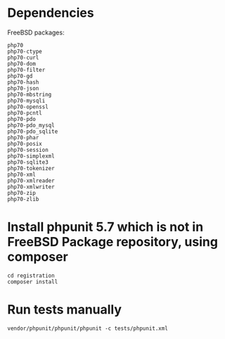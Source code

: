 # Dependencies

FreeBSD packages:

```
php70
php70-ctype
php70-curl
php70-dom
php70-filter
php70-gd
php70-hash
php70-json
php70-mbstring
php70-mysqli
php70-openssl
php70-pcntl
php70-pdo
php70-pdo_mysql
php70-pdo_sqlite
php70-phar
php70-posix
php70-session
php70-simplexml
php70-sqlite3
php70-tokenizer
php70-xml
php70-xmlreader
php70-xmlwriter
php70-zip
php70-zlib
```

# Install phpunit 5.7 which is not in FreeBSD Package repository, using composer

```
cd registration
composer install
```

# Run tests manually

```
vendor/phpunit/phpunit/phpunit -c tests/phpunit.xml
```
